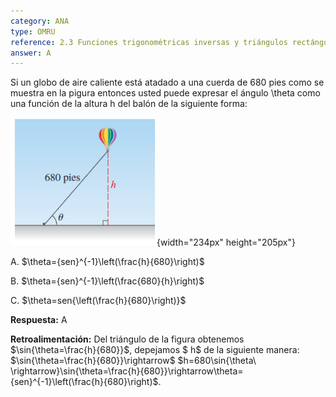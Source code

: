 ```yaml
---
category: ANA
type: OMRU
reference: 2.3 Funciones trigonométricas inversas y triángulos rectángulos 
answer: A
---
```


Si un globo de aire  caliente está atadado a una cuerda  de 680 pies como se muestra en la pigura  entonces usted puede expresar  el ángulo \theta como una función de la altura h del balón  de la siguiente forma:

![](/assets/05.png){width="234px" height="205px"}

A. $\theta={sen}^{-1}\left(\frac{h}{680}\right)$

B. $\theta={sen}^{-1}\left(\frac{680}{h}\right)$

C. $\theta=sen{\left(\frac{h}{680}\right)}$

**Respuesta:** A

**Retroalimentación:**
Del  triángulo de la figura  obtenemos $\sin{\theta=\frac{h}{680}}$, depejamos $ h\$ de la siguiente manera: $\sin{\theta=\frac{h}{680}}\rightarrow$ $h=680\sin{\theta\ \rightarrow}\sin{\theta=\frac{h}{680}}\rightarrow\theta={sen}^{-1}\left(\frac{h}{680}\right)$.

